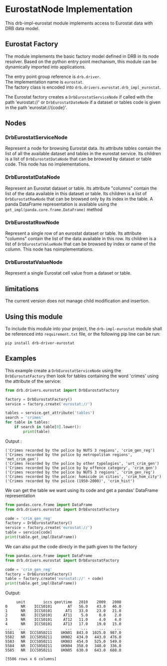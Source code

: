 # EurostatNode Implementation
This drb-impl-eurostat module implements access to Eurostat data with DRB data model.

## Eurostat Factory
The module implements the basic factory model defined in DRB in its node resolver. Based on the python entry point mechanism, this module can be dynamically imported into applications.

The entry point group reference is `drb.driver`.<br/>
The implementation name is `eurostat`.<br/>
The factory class is encoded into `drb.drivers.eurostat.drb_impl_eurostat`.<br/>

The Eurostat factory creates a `DrbEurostatServiceNode` if called with the path 'eurostat://' or `DrbEurostatDateNode` if a dataset or tables code is given in the path 'eurostat://{code}'.

## Nodes
### DrbEurostatServiceNode
Represent a node for browsing Eurostat data.
Its attribute *tables* contain the list of all the available dataset and tables in the eurostat service.
Its children is a list of `DrbEurostatDataNode` that can be browsed by dataset or table code.
This node has no implementations.

### DrbEurostatDataNode
Represent an Eurostat dataset or table.
Its attribute "columns" contain the list of the data available in this dataset or table. Its children is a list of `DrbEurostatRowNode` that can be browsed only by its index in the table.
A panda DataFrame representation is available using the `get_impl(panda.core.frame.DataFrame)` method

### DrbEurostatRowNode
Represent a single row of an eurostat dataset or table.
Its attribute "columns" contain the list of the data available in this row.
Its children is a list of `DrbEurostatValueNode` that can be browsed by index or name of the column.
This node has noimplementations.

### DrbEurostatValueNode
Represent a single Eurostat cell value from a dataset or table.

## limitations
The current version does not manage child modification and insertion.

## Using this module
To include this module into your project, the `drb-impl-eurostat` module shall be referenced into `requirement.txt` file, or the following pip line can be run:

```commandline
pip install drb-driver-eurostat
```

## Examples
This example create a `DrbEurostatServiceNode` using the `DrbEurostatFactory` then look for tables containing the word 'crimes' using the attribute of the service:

```python
from drb.drivers.eurostat import DrbEurostatFactory

factory = DrbEurostatFactory()
service = factory.create('eurostat://')

tables = service.get_attribute('tables')
search = 'crimes'
for table in tables:
    if search in table[0].lower():
        print(table)
```

Output :

```
('Crimes recorded by the police by NUTS 3 regions', 'crim_gen_reg')
('Crimes recorded by the police by metropolitan regions', 'met_crim_gen')
('Crimes recorded by the police by other typologies', 'urt_crim_gen')
('Crimes recorded by the police by by offence category', 'crim_gen')
('Crimes recorded by the police by NUTS 3 regions', 'crim_gen_reg')
('Crimes recorded by the police: homicide in cities', 'crim_hom_city')
('Crimes recorded by the police (1950-2000)', 'crim_hist')
```

We can get the table we want using its code and get a pandas' DataFrame representation

```python
from pandas.core.frame import DataFrame
from drb.drivers.eurostat import DrbEurostatFactory

code = 'crim_gen_reg'
factory = DrbEurostatFactory()
service = factory.create('eurostat://')
table = service[code]
print(table.get_impl(DataFrame))
```

We can also put the code direcly in the path given to the factory
```python
from pandas.core.frame import DataFrame
from drb.drivers.eurostat import DrbEurostatFactory

code = 'crim_gen_reg'
factory = DrbEurostatFactory()
table = factory.create('eurostat://' + code)
print(table.get_impl(DataFrame))
```

Output: 

```
     unit        iccs geo\time   2010    2009   2008
0      NR    ICCS0101       AT   56.0    43.0   46.0
1      NR    ICCS0101      AT1   33.0    23.0   21.0
2      NR    ICCS0101     AT11    5.0     0.0    2.0
3      NR    ICCS0101     AT12   11.0     4.0    4.0
4      NR    ICCS0101     AT13   17.0    19.0   15.0
...   ...         ...      ...    ...     ...    ...
5581   NR  ICCS050211    UKN01  843.0  1025.0  987.0
5582   NR  ICCS050211    UKN02  434.0   443.0  476.0
5583   NR  ICCS050211    UKN03  454.0   525.0  549.0
5584   NR  ICCS050211    UKN04  358.0   340.0  336.0
5585   NR  ICCS050211    UKN05  630.0   643.0  608.0

[5586 rows x 6 columns]
```